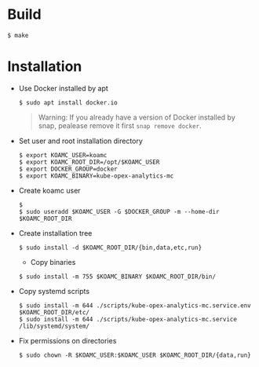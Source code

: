 # Build

  ```
  $ make
  ```


# Installation


* Use Docker installed by apt

  ```
  $ sudo apt install docker.io
  ```

  > Warning: If you already have a version of Docker installed by snap, pealease remove it first `snap remove docker`.

* Set user and root installation directory

  ```
  $ export KOAMC_USER=koamc
  $ export KOAMC_ROOT_DIR=/opt/$KOAMC_USER
  $ export DOCKER_GROUP=docker
  $ export KOAMC_BINARY=kube-opex-analytics-mc 
  ```

* Create koamc user

  ```
  $
  $ sudo useradd $KOAMC_USER -G $DOCKER_GROUP -m --home-dir $KOAMC_ROOT_DIR
  ```

* Create installation tree

  ```
  $ sudo install -d $KOAMC_ROOT_DIR/{bin,data,etc,run}
  ```

  * Copy binaries

  ```
  $ sudo install -m 755 $KOAMC_BINARY $KOAMC_ROOT_DIR/bin/
  ```

* Copy systemd scripts

  ```
  $ sudo install -m 644 ./scripts/kube-opex-analytics-mc.service.env $KOAMC_ROOT_DIR/etc/
  $ sudo install -m 644 ./scripts/kube-opex-analytics-mc.service /lib/systemd/system/
  ```

* Fix permissions on directories

  ```
  $ sudo chown -R $KOAMC_USER:$KOAMC_USER $KOAMC_ROOT_DIR/{data,run}
  ```
